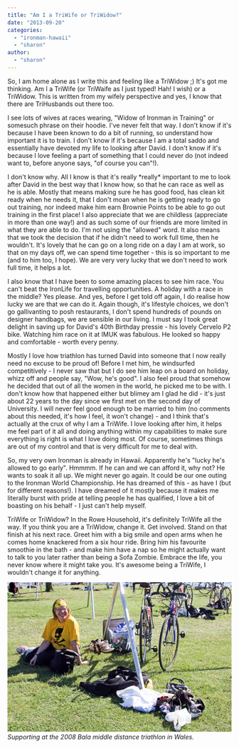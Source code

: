 ```yaml
---
title: "Am I a TriWife or TriWidow?"
date: "2013-09-20"
categories: 
  - "ironman-hawaii"
  - "sharon"
author: 
  - "sharon"
---
```


So, I am home alone as I write this and feeling like a TriWidow ;) It's got me thinking. Am I a TriWife (or TriWaife as I just typed! Hah! I wish) or a TriWidow. This is written from my wifely perspective and yes, I know that there are TriHusbands out there too.

I see lots of wives at races wearing, "Widow of Ironman in Training" or somesuch phrase on their hoodie. I've never felt that way. I don't know if it's because I have been known to do a bit of running, so understand how important it is to train. I don't know if it's because I am a total saddo and essentially have devoted my life to looking after David. I don't know if it's because I love feeling a part of something that I could never do (not indeed want to, before anyone says, "of course you can"!).

I don't know why. All I know is that it's really \*really\* important to me to look after David in the best way that I know how, so that he can race as well as he is able. Mostly that means making sure he has good food, has clean kit ready when he needs it, that I don't moan when he is getting ready to go out training, nor indeed make him earn Brownie Points to be able to go out training in the first place! I also appreciate that we are childless (appreciate in more than one way!) and as such some of our friends are more limited in what they are able to do. I'm not using the "allowed" word. It also means that we took the decision that if he didn't need to work full time, then he wouldn't. It's lovely that he can go on a long ride on a day I am at work, so that on my days off, we can spend time together - this is so important to me (and to him too, I hope). We are very very lucky that we don't need to work full time, it helps a lot.

I also know that I have been to some amazing places to see him race. You can't beat the IronLife for travelling opportunities. A holiday with a race in the middle? Yes please. And yes, before I get told off again, I do realise how lucky we are that we can do it. Again though, it's lifestyle choices, we don't go gallivanting to posh restaurants, I don't spend hundreds of pounds on designer handbags, we are sensible in our living. I must say I took great delight in saving up for David's 40th Birthday pressie - his lovely Cervelo P2 bike. Watching him race on it at IMUK was fabulous. He looked so happy and comfortable - worth every penny.

Mostly I love how triathlon has turned David into someone that I now really need no excuse to be proud of! Before I met him, he windsurfed competitively - I never saw that but I do see him leap on a board on holiday, whizz off and people say, "Wow, he's good". I also feel proud that somehow he decided that out of all the women in the world, he picked me to be with. I don't know how that happened either but blimey am I glad he did - it's just about 22 years to the day since we first met on the second day of University. I will never feel good enough to be married to him (no comments about this needed, it's how I feel, it won't change) - and I think that's actually at the crux of why I am a TriWife. I love looking after him, it helps me feel part of it all and doing anything within my capabilities to make sure everything is right is what I love doing most. Of course, sometimes things are out of my control and that is very difficult for me to deal with.

So, my very own Ironman is already in Hawaii. Apparently he's "lucky he's allowed to go early". Hmmmm. If he can and we can afford it, why not? He wants to soak it all up. We might never go again. It could be our one outing to the Ironman World Championship. He has dreamed of this - as have I (but for different reasons!). I have dreamed of it mostly because it makes me literally burst with pride at telling people he has qualified, I love a bit of boasting on his behalf - I just can't help myself.

TriWife or TriWidow? In the Rowe Household, it's definitely TriWife all the way. If you think you are a TriWidow, change it. Get involved. Stand on that finish at his next race. Greet him with a big smile and open arms when he comes home knackered from a six hour ride. Bring him his favourite smoothie in the bath - and make him have a nap so he might actually want to talk to you later rather than being a Sofa Zombie. Embrace the life, you never know where it might take you. It's awesome being a TriWife, I wouldn't change it for anything.

![Supporting at the 2008 Bala middle distance triathlon in Wales.](/images/2013/2008-06-08-4116-bala-sharon.jpg) 
*Supporting at the 2008 Bala middle distance triathlon in Wales.*
